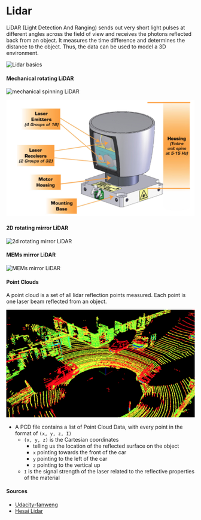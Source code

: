 # Lidar



LiDAR (Light Detection And Ranging) sends out very short light pulses at different angles across the field of view and receives the photons reflected back from an object. It measures the time difference and determines the distance to the object. Thus, the data can be used to model a 3D environment.

![Lidar basics](./data/lidar_basics.gif)

#### Mechanical rotating LiDAR

![mechanical spinning LiDAR](./data/mechanical_spinning_lidar.gif)

![Velodyne HDL 64 Lidar](./data/velodyne-hdl-64-lidar.png)


#### 2D rotating mirror LiDAR

![2d rotating mirror LiDAR](./data/2d_rotating_mirror_lidar.gif)

#### MEMs mirror LiDAR

![MEMs mirror LiDAR](./data/mems_mirror_lidar.gif)

#### Point Clouds

A point cloud is a set of all lidar reflection points measured. Each point is one laser beam reflected from an object.

![PCD of a City Block](./data/pcd-of-a-block.png)

- A PCD file contains a list of Point Cloud Data, with every point in the format of `(x, y, z, I)`
    * `(x, y, z)` is the Cartesian coordinates
        + telling us the location of the reflected surface on the object
        + `x` pointing towards the front of the car
        + `y` pointing to the left of the car
        + `z` pointing to the vertical up
    * `I` is the signal strength of the laser related to the reflective properties of the material

#### Sources
*   [Udacity-fanweng](https://github.com/fanweng/Udacity-Sensor-Fusion-Nanodegree/tree/main)
*   [Hesai Lidar](https://www.youtube.com/watch?v=3EehCU3csJQ)